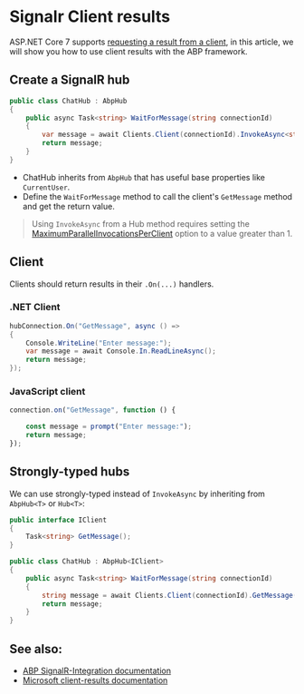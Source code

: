 # Signalr Client results

ASP.NET Core 7 supports [requesting a result from a client](https://learn.microsoft.com/en-us/aspnet/core/release-notes/aspnetcore-7.0?view=aspnetcore-7.0#signalr), in this article, we will show you how to use client results with the ABP framework.

## Create a SignalR hub

```csharp
public class ChatHub : AbpHub
{
    public async Task<string> WaitForMessage(string connectionId)
    {
        var message = await Clients.Client(connectionId).InvokeAsync<string>("GetMessage");
        return message;
    }
}
```

* ChatHub inherits from `AbpHub` that has useful base properties like `CurrentUser`.
* Define the `WaitForMessage` method to call the client's `GetMessage` method and get the return value.

> Using `InvokeAsync` from a Hub method requires setting the [MaximumParallelInvocationsPerClient](https://learn.microsoft.com/en-us/aspnet/core/signalr/configuration?view=aspnetcore-7.0&tabs=dotnet#configure-server-options) option to a value greater than 1.

## Client

Clients should return results in their `.On(...)` handlers.

### .NET Client

```csharp
hubConnection.On("GetMessage", async () =>
{
    Console.WriteLine("Enter message:");
    var message = await Console.In.ReadLineAsync();
    return message;
});
```

### JavaScript client

```js
connection.on("GetMessage", function () {

    const message = prompt("Enter message:");
    return message;
});
```

## Strongly-typed hubs

We can use strongly-typed instead of `InvokeAsync` by inheriting from `AbpHub<T>` or `Hub<T>`:

```csharp
public interface IClient
{
    Task<string> GetMessage();
}

public class ChatHub : AbpHub<IClient>
{
    public async Task<string> WaitForMessage(string connectionId)
    {
        string message = await Clients.Client(connectionId).GetMessage();
        return message;
    }
}
```

## See also:

* [ABP SignalR-Integration documentation](https://docs.abp.io/en/abp/latest/SignalR-Integration)
* [Microsoft client-results documentation](https://learn.microsoft.com/en-us/aspnet/core/signalr/hubs?view=aspnetcore-7.0#client-results)
